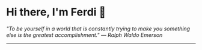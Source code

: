 <h1>Hi there, I'm Ferdi 👋</h1>

<p><em>
  "To be yourself in a world that is constantly trying to make you something else is the greatest accomplishment." — Ralph Waldo Emerson
</em></p>

---
